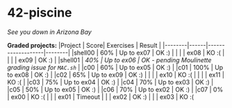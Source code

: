 # 42-piscine



*See you down in Arizona Bay*

**Graded projects:**
|Project | Score| Exercises   | Result |
|--------|------|-------------------|--------|
|shell00 |  60% | Up to ex07  | OK :)  |
|        |      | ex08        | KO :(  |
|        |      | ex09        | OK :)  |
|shell01 | *40% | Up to ex06  | OK - pending Moulinette grading issue for `MAC.sh`* |
|c00     | 60%  | Up to ex05  | OK :) |
|c01     | 100% | Up to ex08  | OK :) |
|c02     |  65% |  Up to ex09 | OK :) |
|        |      |        ex10 | KO :( |
|        |      |        ex11 | KO :( |
|c03     |  75% |  Up to ex04 | OK :) |
|c04     |  70% |  Up to ex03 | OK :) |
|c05     |  50% |  Up to ex05 | OK :) |
|c06     |  70% |  Up to ex02 | OK :) |
|c07    | 0%  | ex00  | KO :(
|       |     | ex01  | Timeout
|       |     | ex02  | OK :)
|       |     | ex03  | KO :(

